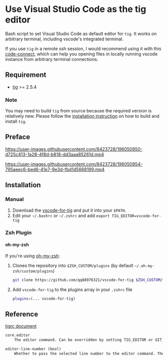 # Use Visual Studio Code as the tig editor

Bash script to set Visual Studio Code as default editor for `tig`. It works on arbitrary terminal, including vscode's integrated terminal.

If you use `tig` in a remote ssh session, I would recommend using it with this [code-connect](https://github.com/chvolkmann/code-connect), which can help you opening files in locally running vscode instance from arbitrary terminal connections.

## Requirement

- [tig](https://github.com/jonas/tig) >= 2.5.4

### Note

You may need to build `tig` from source because the required version is relatively new. Please follow the [installation instruction](https://github.com/jonas/tig/blob/master/INSTALL.adoc#installation-instructions) on how to build and install `tig`.

## Preface

<https://user-images.githubusercontent.com/8423728/196050850-d725c413-1a28-4f8d-b818-dd3aaa85261d.mp4>

<https://user-images.githubusercontent.com/8423728/196050854-795aeec6-bed6-41e7-9e3d-fbd1d5668199.mp4>

## Installation

### Manual

1. Download the [vscode-for-tig](vscode-for-tig) and put it into your `$PATH`.
2. Edit your `~/.bashrc` or `~/.zshrc` and add `export TIG_EDITOR=vscode-for-tig`

### Zsh Plugin

#### oh-my-zsh

If you're using [oh-my-zsh](https://github.com/ohmyzsh/ohmyzsh):

1. Clones the repository into `$ZSH_CUSTOM/plugins` (by default `~/.oh-my-zsh/custom/plugins`)

    ```sh
    git clone https://github.com/qq88976321/vscode-for-tig $ZSH_CUSTOM/plugins/vscode-for-tig
    ```

2. Add `vscode-for-tig` to the plugins array in your `.zshrc` file

    ```sh
    plugins=(... vscode-for-tig)
    ```

## Reference

[tigrc document](https://jonas.github.io/tig/doc/tigrc.5.html)

```txt
core.editor
    The editor command. Can be overridden by setting TIG_EDITOR or GIT_EDITOR.

editor-line-number (bool)
    Whether to pass the selected line number to the editor command. The line number is passed as +<line-number> in front of the file name. Example: vim +10 tig.c
```
